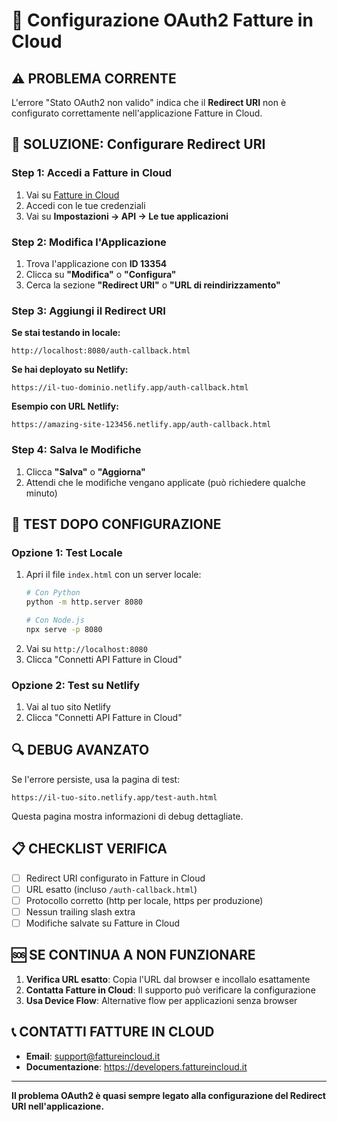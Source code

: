 # 🔐 Configurazione OAuth2 Fatture in Cloud

## ⚠️ PROBLEMA CORRENTE
L'errore "Stato OAuth2 non valido" indica che il **Redirect URI** non è configurato correttamente nell'applicazione Fatture in Cloud.

## 🔧 SOLUZIONE: Configurare Redirect URI

### **Step 1: Accedi a Fatture in Cloud**
1. Vai su [Fatture in Cloud](https://secure.fattureincloud.it)
2. Accedi con le tue credenziali
3. Vai su **Impostazioni → API → Le tue applicazioni**

### **Step 2: Modifica l'Applicazione**
1. Trova l'applicazione con **ID 13354**
2. Clicca su **"Modifica"** o **"Configura"**
3. Cerca la sezione **"Redirect URI"** o **"URL di reindirizzamento"**

### **Step 3: Aggiungi il Redirect URI**

**Se stai testando in locale:**
```
http://localhost:8080/auth-callback.html
```

**Se hai deployato su Netlify:**
```
https://il-tuo-dominio.netlify.app/auth-callback.html
```

**Esempio con URL Netlify:**
```
https://amazing-site-123456.netlify.app/auth-callback.html
```

### **Step 4: Salva le Modifiche**
1. Clicca **"Salva"** o **"Aggiorna"**
2. Attendi che le modifiche vengano applicate (può richiedere qualche minuto)

## 🧪 TEST DOPO CONFIGURAZIONE

### **Opzione 1: Test Locale**
1. Apri il file `index.html` con un server locale:
   ```bash
   # Con Python
   python -m http.server 8080
   
   # Con Node.js
   npx serve -p 8080
   ```
2. Vai su `http://localhost:8080`
3. Clicca "Connetti API Fatture in Cloud"

### **Opzione 2: Test su Netlify**
1. Vai al tuo sito Netlify
2. Clicca "Connetti API Fatture in Cloud"

## 🔍 DEBUG AVANZATO

Se l'errore persiste, usa la pagina di test:
```
https://il-tuo-sito.netlify.app/test-auth.html
```

Questa pagina mostra informazioni di debug dettagliate.

## 📋 CHECKLIST VERIFICA

- [ ] Redirect URI configurato in Fatture in Cloud
- [ ] URL esatto (incluso `/auth-callback.html`)
- [ ] Protocollo corretto (http per locale, https per produzione)
- [ ] Nessun trailing slash extra
- [ ] Modifiche salvate su Fatture in Cloud

## 🆘 SE CONTINUA A NON FUNZIONARE

1. **Verifica URL esatto**: Copia l'URL dal browser e incollalo esattamente
2. **Contatta Fatture in Cloud**: Il supporto può verificare la configurazione
3. **Usa Device Flow**: Alternative flow per applicazioni senza browser

## 📞 CONTATTI FATTURE IN CLOUD
- **Email**: support@fattureincloud.it
- **Documentazione**: https://developers.fattureincloud.it

---

**Il problema OAuth2 è quasi sempre legato alla configurazione del Redirect URI nell'applicazione.**